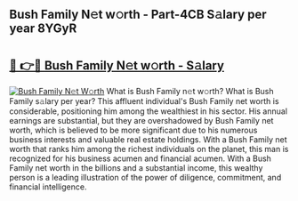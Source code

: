 ## Bush Family N𝚎t w𝚘rth - Part-4CB S𝚊lary per year 8YGyR

# <h2><a href="http://gc123al.nevu.top/?p=Bush+Family">🔗 👉🔴 Bush Family N𝚎t w𝚘rth - S𝚊lary</a></h2>

[![Bush Family N𝚎t W𝚘rth](https://i.imgur.com/Oavwk0R.jpeg)](http://gc123al.nevu.top/?p=Bush+Family)
What is Bush Family n𝚎t w𝚘rth? What is Bush Family s𝚊lary per year?
This affluent individual's Bush Family net worth is considerable, positioning him among the wealthiest in his sector. His annual earnings are substantial, but they are overshadowed by Bush Family net worth, which is believed to be more significant due to his numerous business interests and valuable real estate holdings. With a Bush Family net worth that ranks him among the richest individuals on the planet, this man is recognized for his business acumen and financial acumen. With a Bush Family net worth in the billions and a substantial income, this wealthy person is a leading illustration of the power of diligence, commitment, and financial intelligence.
